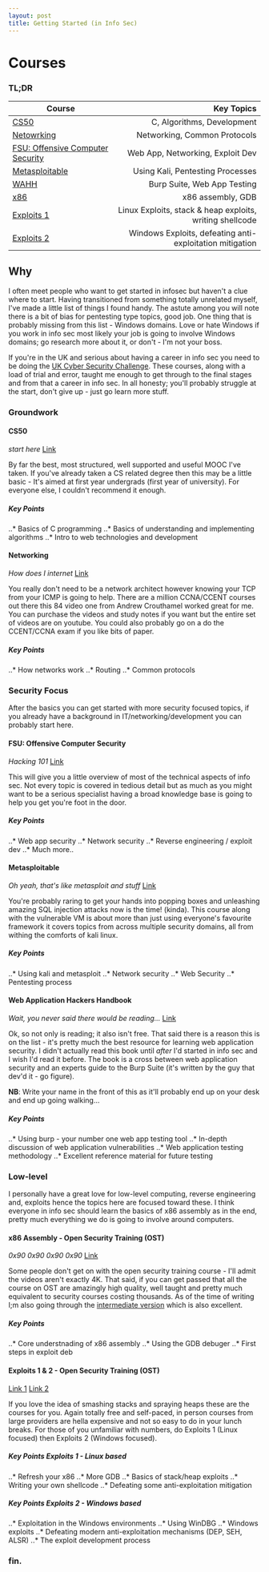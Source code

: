 ```yaml
---
layout: post
title: Getting Started (in Info Sec)
---
```

Courses
======

### TL;DR
| Course        | Key Topics  |
| ------------- | -----:|
| [CS50](https://www.edx.org/course/introduction-computer-science-harvardx-cs50x) |  C, Algorithms, Development |
| [Netowrking](https://www.youtube.com/playlist?list=PLmdYg02XJt6QRQfYjyQcMPfS3mrSnFbRC) | Networking, Common Protocols |
| [FSU: Offensive Computer Security](http://www.cs.fsu.edu/~redwood/OffensiveComputerSecurity/) | Web App, Networking, Exploit Dev |
| [Metasploitable](https://www.offensive-security.com/metasploit-unleashed/) | Using Kali, Pentesting Processes|
| [WAHH](https://www.amazon.co.uk/dp/B005LVQA9S/ref=dp-kindle-redirect?_encoding=UTF8&btkr=1)| Burp Suite, Web App Testing |
| [x86](http://opensecuritytraining.info/IntroX86.html) | x86 assembly, GDB |
| [Exploits 1](http://opensecuritytraining.info/Exploits1.html) | Linux Exploits, stack & heap exploits, writing shellcode |
| [Exploits 2](http://opensecuritytraining.info/Exploits2.html) | Windows Exploits, defeating anti-exploitation mitigation |


Why
------

I often meet people who want to get started in infosec but haven't a clue where to start. Having transitioned from something totally unrelated myself, I've made a little list of things I found handy. The astute among you will note there is a bit of bias for pentesting type topics, good job. One thing that is probably missing from this list - Windows domains. Love or hate Windows if you work in info sec most likely your job is going to involve Windows domains; go research more about it, or don't - I'm not your boss.

If you're in the UK and serious about having a career in info sec you need to be doing the [UK Cyber Security Challenge](https://www.cybersecuritychallenge.org.uk/). These courses, along with a load of trial and error, taught me enough to get through to the final stages and from that a career in info sec. In all honesty; you'll probably struggle at the start, don't give up - just go learn more stuff.

### Groundwork

#### CS50
_start here_
[Link](https://www.edx.org/course/introduction-computer-science-harvardx-cs50x)

By far the best, most structured, well supported and useful MOOC I've taken. If you've already taken a CS related degree then this may be a little basic - It's aimed at first year undergrads (first year of university). For everyone else, I couldn't recommend it enough.

##### Key Points
..* Basics of C programming
..* Basics of understanding and implementing algorithms 
..* Intro to web technologies and development 

#### Networking
_How does I internet_
[Link](https://www.youtube.com/playlist?list=PLmdYg02XJt6QRQfYjyQcMPfS3mrSnFbRC)

You really don't need to be a network architect however knowing your TCP from your ICMP is going to help. There are a million CCNA/CCENT courses out there this 84 video one from Andrew Crouthamel worked great for me. You can purchase the videos and study notes if you want but the entire set of videos are on youtube. You could also probably go on a do the CCENT/CCNA exam if you like bits of paper.

##### Key Points
..* How networks work
..* Routing
..* Common protocols

### Security Focus
After the basics you can get started with more security focused topics, if you already have a background in IT/networking/development you can probably start here.

#### FSU: Offensive Computer Security
_Hacking 101_
[Link](http://www.cs.fsu.edu/~redwood/OffensiveComputerSecurity/)

This will give you a little overview of most of the technical aspects of info sec. Not every topic is covered in tedious detail but as much as you might want to be a serious specialist having a broad knowledge base is going to help you get you're foot in the door.

##### Key Points
..* Web app security
..* Network security
..* Reverse engineering / exploit dev
..* Much more..

#### Metasploitable
_Oh yeah, that's like metasploit and stuff_
[Link](https://www.offensive-security.com/metasploit-unleashed/)

You're probably raring to get your hands into popping boxes and unleashing amazing SQL injection attacks now is the time! (kinda). This course along with the vulnerable VM is about more than just using everyone's favourite framework it covers topics from across multiple security domains, all from withing the comforts of kali linux.

##### Key Points
..* Using kali and metasploit
..* Network security
..* Web Security
..* Pentesting process

#### Web Application Hackers Handbook
_Wait, you never said there would be reading..._
[Link](https://www.amazon.co.uk/dp/B005LVQA9S/ref=dp-kindle-redirect?_encoding=UTF8&btkr=1)

Ok, so not only is reading; it also isn't free. That said there is a reason this is on the list - it's pretty much the best resource for learning web application security. I didn't actually read this book until _after_ I'd started in info sec and I wish I'd read it before. The book is a cross between web application security and an experts guide to the Burp Suite (it's written by the guy that dev'd it - go figure). 

**NB**: Write your name in the front of this as it'll probably end up on your desk and end up going walking...

##### Key Points
..* Using burp - your number one web app testing tool
..* In-depth discussion of web application vulnerabilities
..* Web application testing methodology
..* Excellent reference material for future testing 

### Low-level
I personally have a great love for low-level computing, reverse engineering and, exploits hence the topics here are focused toward these. I think everyone in info sec should learn the basics of x86 assembly as in the end, pretty much everything we do is going to involve around computers.

#### x86 Assembly - Open Security Training (OST)
_0x90 0x90 0x90 0x90_
[Link](http://opensecuritytraining.info/IntroX86.html)

Some people don't get on with the open security training course - I'll admit the videos aren't exactly 4K. That said, if you can get passed that all the course on OST are amazingly high quality, well taught and pretty much equivalent to security courses costing thousands. As of the time of writing I;m also going through the [intermediate version](http://opensecuritytraining.info/IntermediateX86.html) which is also excellent. 

##### Key Points
..* Core understnading of x86 assembly
..* Using the GDB debuger
..* First steps in exploit deb 

#### Exploits 1 & 2 - Open Security Training (OST)
[Link 1](http://opensecuritytraining.info/Exploits1.html)
[Link 2](http://opensecuritytraining.info/Exploits2.html)

If you love the idea of smashing stacks and spraying heaps these are the courses for you. Again totally free and self-paced, in person courses from large providers are hella expensive and not so easy to do in your lunch breaks. For those of you unfamiliar with numbers, do Exploits 1 (Linux focused) then Exploits 2 (Windows focused). 

##### Key Points Exploits 1 - Linux based
..* Refresh your x86
..* More GDB
..* Basics of stack/heap exploits
..* Writing your own shellcode
..* Defeating some anti-exploitation mitigation

##### Key Points Exploits 2 - Windows based
..* Exploitation in the Windows environments
..* Using WinDBG
..* Windows exploits
..* Defeating modern anti-exploitation mechanisms (DEP, SEH, ALSR)
..* The exploit development process

### fin.
